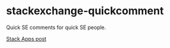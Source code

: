 stackexchange-quickcomment
==========================

Quick SE comments for quick SE people.

[Stack Apps post](http://stackapps.com/q/4796/17430)
